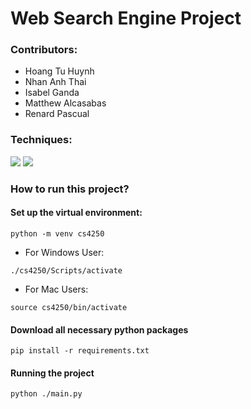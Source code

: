 # Web Search Engine Project

### Contributors:
- Hoang Tu Huynh
- Nhan Anh Thai 
- Isabel Ganda
- Matthew Alcasabas
- Renard Pascual


### Techniques:
![](https://img.shields.io/badge/Code-MongoDB-informational?style=flat&logo=MongoDb&color=Green)
![](https://img.shields.io/badge/Code-Python-informational?style=flat&logo=python&color=blue)

### How to run this project?

#### Set up the virtual environment:
``` 
python -m venv cs4250 
```
- For Windows User:
``` 
./cs4250/Scripts/activate
```

- For Mac Users:
```
source cs4250/bin/activate
```
#### Download all necessary python packages 
```
pip install -r requirements.txt
```
#### Running the project


```
python ./main.py
```


